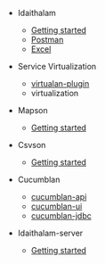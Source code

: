 - Idaithalam
  - [Getting started](Idaithalam.md)
  - [Postman](Postman.md)
  - [Excel](Excel.md)

- Service Virtualization
  - [virtualan-plugin](Virtualan.md)
  - virtualization

- Mapson
  - [Getting started](Mapson.md)

- Csvson
  - [Getting started](Csvson.md)

- Cucumblan
  - [cucumblan-api](Cucumblan-api.md) 
  - [cucumblan-ui](Cucumblan-ui.md)
  - [cucumblan-jdbc](Cucumblan-jdbc.md)
- Idaithalam-server
  - [Getting started](Idaiserver.md)